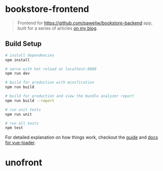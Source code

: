# bookstore-frontend

> Frontend for https://github.com/paweljw/bookstore-backend app, built for a series of articles [on my blog](https://paweljw.github.io/tags/#vue-frontend-series-list).

## Build Setup

``` bash
# install dependencies
npm install

# serve with hot reload at localhost:8080
npm run dev

# build for production with minification
npm run build

# build for production and view the bundle analyzer report
npm run build --report

# run unit tests
npm run unit

# run all tests
npm test
```

For detailed explanation on how things work, checkout the [guide](http://vuejs-templates.github.io/webpack/) and [docs for vue-loader](http://vuejs.github.io/vue-loader).
# unofront
